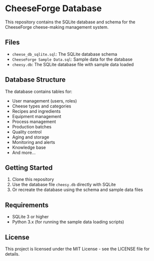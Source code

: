 # CheeseForge Database

This repository contains the SQLite database and schema for the CheeseForge cheese-making management system.

## Files

- `cheese_db_sqlite.sql`: The SQLite database schema
- `CheeseForge Sample Data.sql`: Sample data for the database
- `cheesy.db`: The SQLite database file with sample data loaded

## Database Structure

The database contains tables for:
- User management (users, roles)
- Cheese types and categories
- Recipes and ingredients
- Equipment management
- Process management
- Production batches
- Quality control
- Aging and storage
- Monitoring and alerts
- Knowledge base
- And more...

## Getting Started

1. Clone this repository
2. Use the database file `cheesy.db` directly with SQLite
3. Or recreate the database using the schema and sample data files

## Requirements

- SQLite 3 or higher
- Python 3.x (for running the sample data loading scripts)

## License

This project is licensed under the MIT License - see the LICENSE file for details. 